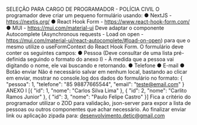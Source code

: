 SELEÇÃO PARA CARGO DE PROGRAMADOR - POLÍCIA CIVIL
O programador deve criar um pequeno formulário usando:
● NextJS - https://nextjs.org/
● React Hook Form - https://www.react-hook-form.com/
● MUI - https://mui.com/material-ui
Deve adaptar o componente Autocomplete (Asynchronous requests - Load on open -
https://mui.com/material-ui/react-autocomplete/#load-on-open) para que o mesmo utilize o
useFormContext do React Hook Form.
O formulário deve conter os seguintes campos:
● Pessoa (Deve consultar de uma lista pré-definida seguindo o formato do anexo I) - À
medida que a pessoa vai digitando o nome, ele vai buscando e retornando.
● Telefone
● E-mail
● Botão enviar
Não é necessário salvar em nenhum local, bastando ao clicar em enviar, mostrar no
console.log dos dados do formulário no formato:
{
"pessoa": 1,
"telefone": "85 98877665544",
"email": "teste@email.com"
}
ANEXO I
[{
"id": 1,
"nome": "Carlos Silva Lima"
},
{
"id": 2,
"nome": "Carlito Ramos Junior"
},
{
"id": 3,
"nome": "Paulo Felipe Castro"
}]
Fica a critério do programador utilizar o ZOD para validação, json-server para expor a lista
de pessoas ou outros componentes que achar necessário.
Ao finalizar enviar link ou aplicação zipada para: desenvolvimento.detic@gmail.com